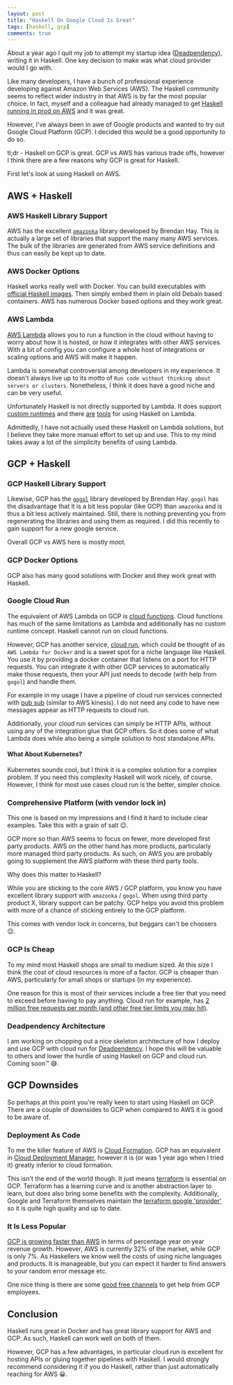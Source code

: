 ```yaml
---
layout: post
title: "Haskell On Google Cloud Is Great"
tags: [haskell, gcp]
comments: true
---
```


About a year ago I quit my job to attempt my startup idea ([Deadpendency](https://deadpendency.com)), writing it in Haskell. One key decision to make was what cloud provider would I go with.

Like many developers, I have a bunch of professional experience developing against Amazon Web Services (AWS). The Haskell community seems to reflect wider industry in that AWS is by far the most popular choice. In fact, myself and a colleague had already managed to get [Haskell running in prod on AWS](https://www.rea-group.com/blog/a-haskell-in-prod-journey/) and it was great.

However, I've always been in awe of Google products and wanted to try out Google Cloud Platform (GCP). I decided this would be a good opportunity to do so.

tl;dr - Haskell on GCP is great. GCP vs AWS has various trade offs, however I think there are a few reasons why GCP is great for Haskell.

First let's look at using Haskell on AWS.

## AWS + Haskell

### AWS Haskell Library Support

AWS has the excellent [`amazonka`](https://hackage.haskell.org/package/amazonka) library developed by Brendan Hay. This is actually a large set of libraries that support the many many AWS services. The bulk of the libraries are generated from AWS service definitions and thus can easily be kept up to date.

### AWS Docker Options

Haskell works really well with Docker. You can build executables with [official Haskell images](https://hub.docker.com/_/haskell/). Then simply embed them in plain old Debain based containers. AWS has numerous Docker based options and they work great.

### AWS Lambda

[AWS Lambda](https://aws.amazon.com/lambda/) allows you to run a function in the cloud without having to worry about how it is hosted, or how it integrates with other AWS services. With a bit of config you can configure a whole host of integrations or scaling options and AWS will make it happen.

Lambda is somewhat controversial among developers in my experience. It doesn't always live up to its motto of `Run code without thinking about servers or clusters`. Nonetheless, I think it does have a good niche and can be very useful.

Unfortunately Haskell is not directly supported by Lambda. It does support [custom runtimes](https://docs.aws.amazon.com/lambda/latest/dg/runtimes-custom.html) and there [are](https://hackage.haskell.org/package/serverless-haskell) [tools](https://theam.github.io/aws-lambda-haskell-runtime/) for using Haskell on Lambda.

Admittedly, I have not actually used these Haskell on Lambda solutions, but I believe they take more manual effort to set up and use. This to my mind takes away a lot of the simplicity benefits of using Lambda.

## GCP + Haskell

### GCP Haskell Library Support

Likewise, GCP has the [`gogol`](https://hackage.haskell.org/package/gogol) library developed by Brendan Hay. `gogol` has the disadvantage that it is a bit less popular (like GCP) than `amazonka` and is thus a bit less actively maintained. Still, there is nothing preventing you from regenerating the libraries and using them as required. I did this recently to gain support for a new google service.

Overall GCP vs AWS here is mostly moot.

### GCP Docker Options

GCP also has many good solutions with Docker and they work great with Haskell.

### Google Cloud Run

The equivalent of AWS Lambda on GCP is [cloud functions](https://cloud.google.com/functions). Cloud functions has much of the same limitations as Lambda and additionally has no custom runtime concept. Haskell cannot run on cloud functions.

However, GCP has another service, [cloud run](https://cloud.google.com/run), which could be thought of as `AWS Lambda for Docker` and is a sweet spot for a niche language like Haskell. You use it by providing a docker container that listens on a port for HTTP requests. You can integrate it with other GCP services to automatically make those requests, then your API just needs to decode (with help from `gogol`) and handle them.

For example in my usage I have a pipeline of cloud run services connected with [pub sub](https://cloud.google.com/pubsub) (similar to AWS kinesis). I do not need any code to have new messages appear as HTTP requests to cloud run.

Additionally, your cloud run services can simply be HTTP APIs, without using any of the integration glue that GCP offers. So it does some of what Lambda does while also being a simple solution to host standalone APIs.

#### What About Kubernetes?

Kubernetes sounds cool, but I think it is a complex solution for a complex problem. If you need this complexity Haskell will work nicely, of course. However, I think for most use cases cloud run is the better, simpler choice.

### Comprehensive Platform (with vendor lock in)

This one is based on my impressions and I find it hard to include clear examples. Take this with a grain of salt 😉.

GCP more so than AWS seems to focus on fewer, more developed first party products. AWS on the other hand has more products, particularly more managed third party products. As such, on AWS you are probably going to supplement the AWS platform with these third party tools.

Why does this matter to Haskell?

While you are sticking to the core AWS / GCP platform, you know you have excellent library support with `amazonka` / `gogol`. When using third party product X, library support can be patchy. GCP helps you avoid this problem with more of a chance of sticking entirely to the GCP platform.

This comes with vendor lock in concerns, but beggars can't be choosers 😉.

### GCP Is Cheap

To my mind most Haskell shops are small to medium sized. At this size I think the cost of cloud resources is more of a factor. GCP is cheaper than AWS, particularly for small shops or startups (in my experience).

One reason for this is most of their services include a free tier that you need to exceed before having to pay anything. Cloud run for example, has [2 million free requests per month (and other free tier limits you may hit)](https://cloud.google.com/run/pricing).

### Deadpendency Architecture

I am working on chopping out a nice skeleton architecture of how I deploy and use GCP with cloud run for [Deadpendency](https://deadpendency.com). I hope this will be valuable to others and lower the hurdle of using Haskell on GCP and cloud run. Coming soon™️ 😅.

## GCP Downsides

So perhaps at this point you're really keen to start using Haskell on GCP. There are a couple of downsides to GCP when compared to AWS it is good to be aware of.

### Deployment As Code

To me the killer feature of AWS is [Cloud Formation](https://aws.amazon.com/cloudformation). GCP has an equivalent in [Cloud Deployment Manager](https://cloud.google.com/deployment-manager), however it is (or was 1 year ago when I tried it) greatly inferior to cloud formation.

This isn't the end of the world though. It just means [terraform](https://www.terraform.io/) is essential on GCP. Terraform has a learning curve and is another abstraction layer to learn, but does also bring some benefits with the complexity. Additionally, Google and Terraform themselves maintain the [terraform google 'provider'](https://registry.terraform.io/providers/hashicorp/google/latest) so it is quite high quality and up to date.

### It Is Less Popular

[GCP is growing faster than AWS](https://www.parkmycloud.com/blog/aws-vs-azure-vs-google-cloud-market-share/) in terms of percentage year on year revenue growth. However, AWS is currently 32% of the market, while GCP is only 7%. As Haskellers we know well the costs of using niche languages and products. It is manageable, but you can expect it harder to find answers to your random error message etc.

One nice thing is there are some [good free channels](https://cloud.google.com/community#home-support) to get help from GCP employees.

## Conclusion

Haskell runs great in Docker and has great library support for AWS and GCP. As such, Haskell can work well on both of them.

However, GCP has a few advantages, in particular cloud run is excellent for hosting APIs or gluing together pipelines with Haskell. I would strongly recommend considering it if you do Haskell, rather than just automatically reaching for AWS 😀.
